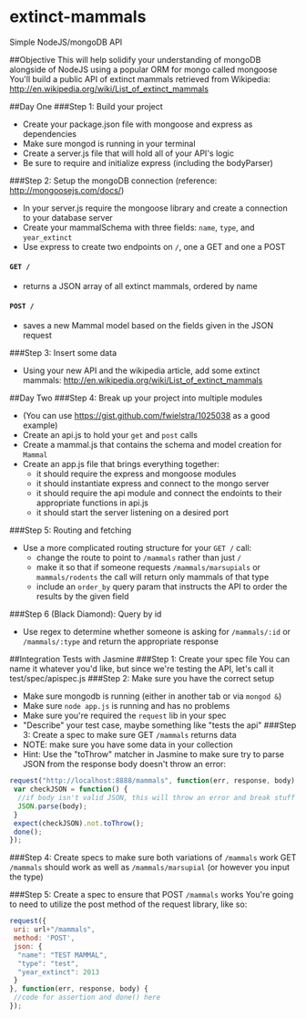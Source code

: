 extinct-mammals
===============

Simple NodeJS/mongoDB API

##Objective
This will help solidify your understanding of mongoDB alongside of NodeJS using a popular ORM for mongo called mongoose
You'll build a public API of extinct mammals retrieved from Wikipedia: http://en.wikipedia.org/wiki/List_of_extinct_mammals

##Day One
###Step 1: Build your project
* Create your package.json file with mongoose and express as dependencies
* Make sure mongod is running in your terminal
* Create a server.js file that will hold all of your API's logic
* Be sure to require and initialize express (including the bodyParser)

###Step 2: Setup the mongoDB connection (reference: http://mongoosejs.com/docs/)
* In your server.js require the mongoose library and create a connection to your database server
* Create your mammalSchema with three fields: `name`, `type`, and `year_extinct`
* Use express to create two endpoints on `/`, one a GET and one a POST

#### `GET /`
  * returns a JSON array of all extinct mammals, ordered by name
  
#### `POST /`
  * saves a new Mammal model based on the fields given in the JSON request

###Step 3: Insert some data
* Using your new API and the wikipedia article, add some extinct mammals: http://en.wikipedia.org/wiki/List_of_extinct_mammals

##Day Two
###Step 4: Break up your project into multiple modules
* (You can use https://gist.github.com/fwielstra/1025038 as a good example)
* Create an api.js to hold your `get` and `post` calls
* Create a mammal.js that contains the schema and model creation for `Mammal`
* Create an app.js file that brings everything together:
  * it should require the express and mongoose modules
  * it should instantiate express and connect to the mongo server
  * it should require the api module and connect the endoints to their appropriate functions in api.js
  * it should start the server listening on a desired port

###Step 5: Routing and fetching
* Use a more complicated routing structure for your `GET /` call:
  * change the route to point to `/mammals` rather than just `/`
  * make it so that if someone requests `/mammals/marsupials` or `mammals/rodents` the call will return only mammals of that type
  * include an `order_by` query param that instructs the API to order the results by the given field

###Step 6 (Black Diamond): Query by id
* Use regex to determine whether someone is asking for `/mammals/:id` or `/mammals/:type` and return the appropriate response

##Integration Tests with Jasmine
###Step 1: Create your spec file
You can name it whatever you'd like, but since we're testing the API, let's call it test/spec/apispec.js
###Step 2: Make sure you have the correct setup
* Make sure mongodb is running (either in another tab or via `mongod &`)
* Make sure `node app.js` is running and has no problems
* Make sure you're required the `request` lib in your spec
* "Describe" your test case, maybe something like "tests the api"
###Step 3: Create a spec to make sure GET `/mammals` returns data
* NOTE: make sure you have some data in your collection
* Hint: Use the "toThrow" matcher in Jasmine to make sure try to parse JSON from the response body doesn't throw an error:

```javascript
request("http://localhost:8888/mammals", function(err, response, body) {
 var checkJSON = function() {
  //if body isn't valid JSON, this will throw an error and break stuff
  JSON.parse(body);
 }
 expect(checkJSON).not.toThrow();
 done();
});
```

###Step 4: Create specs to make sure both variations of `/mammals` work
GET `/mammals` should work as well as `/mammals/marsupial` (or however you input the type)

###Step 5: Create a spec to ensure that POST `/mammals` works
You're going to need to utilize the post method of the request library, like so:

```javascript
request({
 uri: url+"/mammals",
 method: 'POST',
 json: {
  "name": "TEST MAMMAL", 
  "type": "test", 
  "year_extinct": 2013
 } 
}, function(err, response, body) {
 //code for assertion and done() here
});
```
